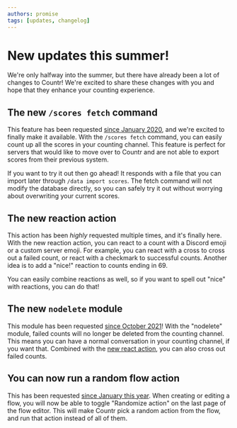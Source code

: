 ```yaml
---
authors: promise
tags: [updates, changelog]
---
```



# New updates this summer!

We're only halfway into the summer, but there have already been a lot of changes to Countr! We're excited to share these changes with you and hope that they enhance your counting experience.

<!-- truncate -->

## The new `/scores fetch` command

This feature has been requested [since January 2020](https://github.com/countr/countr/issues/16), and we're excited to finally make it available. With the `/scores fetch` command, you can easily count up all the scores in your counting channel. This feature is perfect for servers that would like to move over to Countr and are not able to export scores from their previous system.

If you want to try it out then go ahead! It responds with a file that you can import later through `/data import scores`. The fetch command will not modify the database directly, so you can safely try it out without worrying about overwriting your current scores.

## The new reaction action

This action has been *highly* requested multiple times, and it's finally here. With the new reaction action, you can react to a count with a Discord emoji or a custom server emoji. For example, you can react with a cross to cross out a failed count, or react with a checkmark to successful counts. Another idea is to add a "nice!" reaction to counts ending in 69.

You can easily combine reactions as well, so if you want to spell out "nice" with reactions, you can do that!

## The new `nodelete` module

This module has been requested [since October 2021](https://github.com/countr/countr/issues/138)! With the "nodelete" module, failed counts will no longer be deleted from the counting channel. This means you can have a normal conversation in your counting channel, if you want that. Combined with the [new react action](#the-new-reaction-action), you can also cross out failed counts.

## You can now run a random flow action

This has been requested [since January this year](https://github.com/countr/countr/issues/660). When creating or editing a flow, you will now be able to toggle "Randomize action" on the last page of the flow editor. This will make Countr pick a random action from the flow, and run that action instead of all of them.
